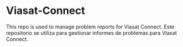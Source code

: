 # Viasat-Connect
This repo is used to manage problem reports for Viasat Connect. Este repositorio se utiliza para gestionar informes de problemas para Viasat Connect.
